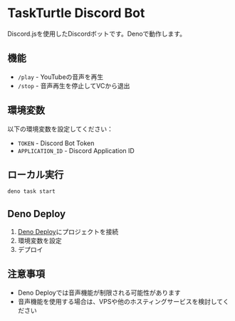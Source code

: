 # TaskTurtle Discord Bot

Discord.jsを使用したDiscordボットです。Denoで動作します。

## 機能

- `/play` - YouTubeの音声を再生
- `/stop` - 音声再生を停止してVCから退出

## 環境変数

以下の環境変数を設定してください：

- `TOKEN` - Discord Bot Token
- `APPLICATION_ID` - Discord Application ID

## ローカル実行

```bash
deno task start
```

## Deno Deploy

1. [Deno Deploy](https://deno.com/deploy)にプロジェクトを接続
2. 環境変数を設定
3. デプロイ

## 注意事項

- Deno Deployでは音声機能が制限される可能性があります
- 音声機能を使用する場合は、VPSや他のホスティングサービスを検討してください 